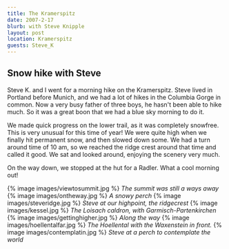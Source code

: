 ```yaml
---
title: The Kramerspitz
date: 2007-2-17
blurb: with Steve Knipple
layout: post
location: Kramerspitz
guests: Steve_K
---
```


<h2>Snow hike with Steve</h2>


Steve K. and I went for a morning hike on the Kramerspitz. Steve lived in
Portland before Munich, and we had a lot of hikes in the Columbia Gorge in
common. Now a very busy father of three boys, he hasn't been able to hike
much. So it was a great boon that we had a blue sky morning to do it.


We made quick progress on the lower trail, as it was completely snowfree. This
is very unusual for this time of year! We were quite high when we finally hit
permanent snow, and then slowed down some. We had a turn around time of 10 am,
so we reached the ridge crest around that time and called it good. We sat and
looked around, enjoying the scenery very much.


On the way down, we stopped at the hut for a Radler. What a cool morning out!



{% image images/viewtosummit.jpg %}
<i>The summit was still a ways away</i>
{% image images/ontheway.jpg %}
<i>A snowy perch</i>
{% image images/steveridge.jpg %}
<i>Steve at our highpoint, the ridgecrest</i>
{% image images/kessel.jpg %}
<i>The Loisach caldron, with Garmisch-Partenkirchen</i>
{% image images/gettinghigher.jpg %}
<i>Along the way</i>
{% image images/hoellentalfar.jpg %}
<i>The Hoellental with the Waxenstein in front.</i>
{% image images/contemplatin.jpg %}
<i>Steve at a perch to contemplate the world</i>
